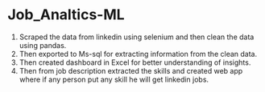 # Job_Analtics-ML

1. Scraped the data from linkedin using selenium and then clean the data using pandas.
2. Then exported to Ms-sql for extracting information from the clean data.
3. Then created dashboard in Excel for better understanding of insights.
4. Then from job description extracted the skills and created web app where if any person put any skill he will get linkedin jobs.
